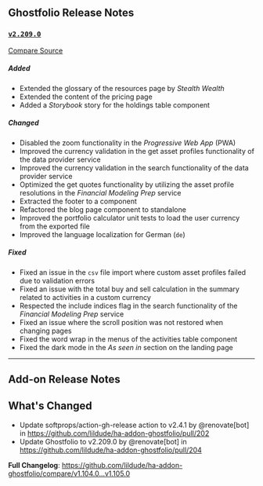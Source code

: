 ## Ghostfolio Release Notes

### [`v2.209.0`](https://redirect.github.com/ghostfolio/ghostfolio/blob/HEAD/CHANGELOG.md#22090---2025-10-18)

[Compare Source](https://redirect.github.com/ghostfolio/ghostfolio/compare/2.208.0...2.209.0)

##### Added

- Extended the glossary of the resources page by *Stealth Wealth*
- Extended the content of the pricing page
- Added a *Storybook* story for the holdings table component

##### Changed

- Disabled the zoom functionality in the *Progressive Web App* (PWA)
- Improved the currency validation in the get asset profiles functionality of the data provider service
- Improved the currency validation in the search functionality of the data provider service
- Optimized the get quotes functionality by utilizing the asset profile resolutions in the *Financial Modeling Prep* service
- Extracted the footer to a component
- Refactored the blog page component to standalone
- Improved the portfolio calculator unit tests to load the user currency from the exported file
- Improved the language localization for German (`de`)

##### Fixed

- Fixed an issue in the `csv` file import where custom asset profiles failed due to validation errors
- Fixed an issue with the total buy and sell calculation in the summary related to activities in a custom currency
- Respected the include indices flag in the search functionality of the *Financial Modeling Prep* service
- Fixed an issue where the scroll position was not restored when changing pages
- Fixed the word wrap in the menus of the activities table component
- Fixed the dark mode in the *As seen in* section on the landing page

---

## Add-on Release Notes




## What's Changed
* Update softprops/action-gh-release action to v2.4.1 by @renovate[bot] in https://github.com/lildude/ha-addon-ghostfolio/pull/202
* Update Ghostfolio to v2.209.0 by @renovate[bot] in https://github.com/lildude/ha-addon-ghostfolio/pull/204


**Full Changelog**: https://github.com/lildude/ha-addon-ghostfolio/compare/v1.104.0...v1.105.0
